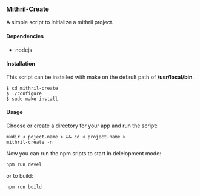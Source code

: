 ### Mithril-Create
A simple script to initialize a mithril project.

#### Dependencies
* nodejs

#### Installation
This script can be installed with make on the default path of **/usr/local/bin**.
```
$ cd mithril-create 
$ ./configure
$ sudo make install
```

#### Usage
Choose or create a directory for your app and run the script:
```
mkdir < poject-name > && cd < project-name >
mithril-create -n
```

Now you can run the npm sripts to start in delelopment mode:
```
npm run devel
```

or to build:
```
npm run build
```
